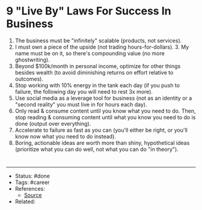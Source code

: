 # 9 "Live By" Laws For Success In Business
1. The business must be "infinitely" scalable (products, not services).
2. I must own a piece of the upside (not trading hours-for-dollars). 3. My name must be on it, so there's compounding value (no more ghostwriting).
3. Beyond $100k/month in personal income, optimize for other things besides wealth (to avoid diminishing returns on effort relative to outcomes).
4. Stop working with 10% energy in the tank each day (if you push to failure, the following day you will need to rest 3x more).
5. Use social media as a leverage tool for business (not as an identity or a "second reality" you must live in for hours each day).
6. Only read & consume content until you know what you need to do. Then, stop reading & consuming content until what you know you need to do is done (output over everything).
7. Accelerate to failure as fast as you can (you'll either be right, or you'll know now what you need to do instead).
8. Boring, actionable ideas are worth more than shiny, hypothetical ideas (prioritize what you can do well, not what you can do "in theory").

#
---
- Status: #done
- Tags: #career
- References:
	- [Source](https://twitter.com/Nicolascole77/status/1602355165671178247)
- Related:

